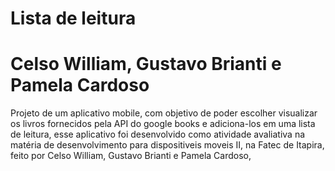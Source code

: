 # Lista de leitura

# Celso William, Gustavo Brianti e Pamela Cardoso
Projeto de um aplicativo mobile, com objetivo de poder escolher visualizar os livros fornecidos pela API do google books e adiciona-los  em uma lista de leitura, esse aplicativo foi desenvolvido como atividade avaliativa na matéria de desenvolvimento para dispositiveis moveis II, na Fatec de Itapira, feito por Celso William, Gustavo Brianti e Pamela Cardoso,
